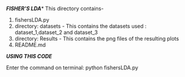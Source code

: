 ***FISHER'S LDA****
This directory contains-
1) fishersLDA.py
2) directory: datasets - This contains the datasets used :
			  dataset_1,dataset_2 and dataset_3
3) directory: Results - This contains the png files of the resulting plots
4) README.md

***USING THIS CODE***

Enter the command on terminal:
python fishersLDA.py

